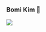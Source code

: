### Bomi Kim 🌱

<img src="https://img.shields.io/badge/React-green?style=flat&logo=appveyor=&logo=React&logoColor=61DAFB"/>

